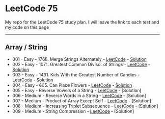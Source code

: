 # LeetCode 75

My repo for the LeetCode 75 study plan.
I will leave the link to each test and my code on this page

---
## Array / String
- 001 - Easy - 1768. Merge Strings Alternately - [LeetCode](leetcode.com/problems/merge-strings-alternately/?envType=study-plan-v2&envId=leetcode-75) - [Solution](https://github.com/Robert1802/LeetCode75/blob/master/001-merge-strings-alternately/Program.cs)
- 002 - Easy - 1071. Greatest Common Divisor of Strings - [LeetCode](leetcode.com/problems/greatest-common-divisor-of-strings?envType=study-plan-v2&envId=leetcode-75) - [Solution](https://github.com/Robert1802/LeetCode75/blob/master/002-greatest-common-divisor-of-strings/Program.cs)
- 003 - Easy - 1431. Kids With the Greatest Number of Candies - [LeetCode](leetcode.com/problems/kids-with-the-greatest-number-of-candies/description/?envType=study-plan-v2&envId=leetcode-75) - [Solution](https://github.com/Robert1802/LeetCode75/blob/master/003-kids-with-the-greatest-number-of-candies/Program.cs)
- 004 - Easy - 605. Can Place Flowers - [LeetCode](leetcode.com/problems/can-place-flowers/description/?envType=study-plan-v2&envId=leetcode-75) - [Solution](https://github.com/Robert1802/LeetCode75/blob/master/004-can-place-flowers/Program.cs)
- 005 - Easy - Reverse Vowels of a String - [LeetCode](leetcode.com/problems/reverse-vowels-of-a-string/description/?envType=study-plan-v2&envId=leetcode-75) - [Solution]
- 006 - Medium - Reverse Words in a String - [LeetCode](leetcode.com/problems/reverse-words-in-a-string/description/?envType=study-plan-v2&envId=leetcode-75) - [Solution]
- 007 - Medium - Product of Array Except Self - [LeetCode](leetcode.com/problems/product-of-array-except-self/description/?envType=study-plan-v2&envId=leetcode-75) - [Solution]
- 008 - Medium - Increasing Triplet Subsequence - [LeetCode](leetcode.com/problems/increasing-triplet-subsequence/description/?envType=study-plan-v2&envId=leetcode-75) - [Solution]
- 009 - Medium - String Compression - [LeetCode](leetcode.com/problems/string-compression/description/?envType=study-plan-v2&envId=leetcode-75) - [Solution]